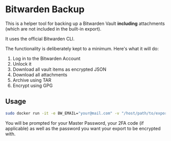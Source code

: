 # Bitwarden Backup

This is a helper tool for backing up a Bitwarden Vault **including** attachments (which are not included in the built-in export).

It uses the official Bitwarden CLI.

The functionality is deliberately kept to a minimum. Here's what it will do:

1. Log in to the Bitwarden Account
1. Unlock it
1. Download all vault items as encrypted JSON
1. Download all attachments
1. Archive using TAR
1. Encrypt using GPG

## Usage

```bash
sudo docker run -it -e BW_EMAIL="your@mail.com" -v "/host/path/to/exports:/app/exports" paranerd/bitwarden-backup
```

You will be prompted for your Master Password, your 2FA code (if applicable) as well as the password you want your export to be encrypted with.

